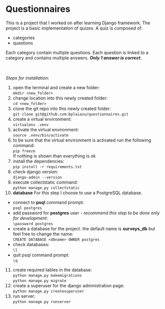 # Questionnaires
This is a project that I worked on after learning Django framework. The project is a basic implementation of quizes.
A quiz is composed of:
- categories
- questions

Each category contain multiple questions. Each question is linked to a category and contains multiple answers. **_Only 1 answer is correct._**

\
\
_Steps for installation_:
1. open the terminal and create a new folder:\
`mkdir <new_folder>`
2. change location into this newly created folder:\
`cd <new_folder>`
3. clone the git repo into this newly created folder:\
`git clone git@github.com:bplaiasu/questionnaires.git`
4. create a virtual environment:\
`virtualenv .venv`
5. activate the virtual environment:\
`source .venv/bin/activate`
6. to be sure that the virtual environment is activated run the following command:\
`pip freeze`\
If nothing is shown than everything is ok
7. install the dependencies:\
`pip install -r requirements.txt`
8. check django version:\
`django-admin --version`
9. execute collectstatic command:\
`python manage.py collectstatic`
10. **database** For this step I choose to use a PostgreSQL database.
* connect to **psql** command prompt:\
`psql postgres`
* add password for **postgres** user - _recommend this step to be done only for development_:\
`\password postgres`
* create a database for the project. the default name is **surveys_db** but feel free to change the name:\
`CREATE DATABASE <dbname> OWNER postgres`
* check databases:\
`\l`
* quit psql command prompt:\
`\q`
11. create required tables in the database:\
`python manage.py makemigrations`\
`python manage.py migrate`
12. create a superuser for the django administration page:\
`python manage.py createsuperuser`
13. run server:\
`python manage.py runserver`